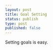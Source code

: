 ```yaml
---
layout: post
title: Goal Setting
status: publish
type: post
published: false
---
```


Setting goals is easy.
